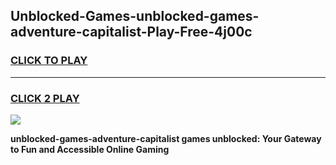 
## Unblocked-Games-unblocked-games-adventure-capitalist-Play-Free-4j00c
<h3>
<a href="https://premium76.site?title=unblocked-games-adventure-capitalist&ref=09A">CLICK TO PLAY</a></h3>
<hr>

<h3>
<a href="https://premium76.site?title=unblocked-games-adventure-capitalist&ref=09A">CLICK 2 PLAY</a>
  
</h3>

<a href="https://premium76.site?title=unblocked-games-adventure-capitalist&ref=09A"><img src="https://clearcache.store/games.png"></a>


**unblocked-games-adventure-capitalist games unblocked: Your Gateway to Fun and Accessible Online Gaming**
